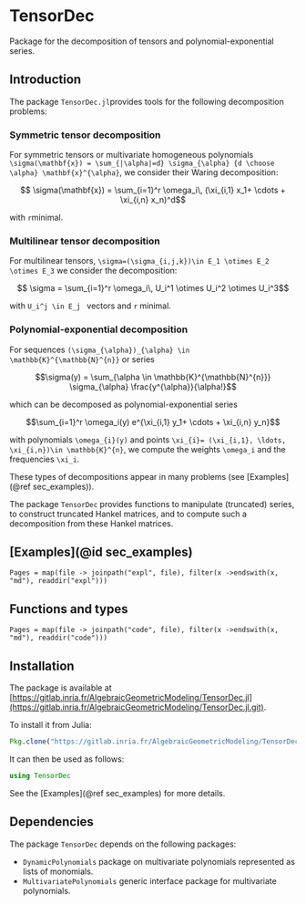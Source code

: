 # TensorDec

Package for the decomposition of tensors and polynomial-exponential series.

## Introduction

The package `TensorDec.jl`provides tools for the following decomposition problems:

### Symmetric tensor decomposition
For symmetric tensors or multivariate homogeneous polynomials ``\sigma(\mathbf{x}) = \sum_{|\alpha|=d} \sigma_{\alpha} {d \choose \alpha} \mathbf{x}^{\alpha}``, we consider their Waring decomposition:
```math
    \sigma(\mathbf{x}) = \sum_{i=1}^r \omega_i\, (\xi_{i,1} x_1+ \cdots + \xi_{i,n} x_n)^d
```
with `r`minimal.
    
### Multilinear tensor decomposition    
For multilinear tensors, ``\sigma=(\sigma_{i,j,k})\in E_1 \otimes E_2 \otimes E_3``
we consider the decomposition:
```math
    \sigma = \sum_{i=1}^r \omega_i\, U_i^1 \otimes U_i^2 \otimes U_i^3
```    
with ``U_i^j \in E_j `` vectors and `r` minimal.

    
### Polynomial-exponential decomposition        
For sequences ``(\sigma_{\alpha})_{\alpha} \in \mathbb{K}^{\mathbb{N}^{n}}`` or series 
```math
\sigma(y) = \sum_{\alpha \in \mathbb{K}^{\mathbb{N}^{n}}} \sigma_{\alpha} \frac{y^{\alpha}}{\alpha!}
```
which can be decomposed as polynomial-exponential series 
```math
\sum_{i=1}^r \omega_i(y) e^{\xi_{i,1} y_1+ \cdots + \xi_{i,n} y_n}
```
with polynomials ``\omega_{i}(y)`` and points ``\xi_{i}= (\xi_{i,1}, \ldots, \xi_{i,n})\in \mathbb{K}^{n}``, we compute the weights ``\omega_i`` and the frequencies ``\xi_i``.


These types of decompositions appear in many problems (see [Examples](@ref sec_examples)). 

The package `TensorDec` provides functions to manipulate (truncated) series, to construct truncated Hankel matrices, and to compute such a decomposition from these Hankel matrices.

## [Examples](@id sec_examples)

```@contents
Pages = map(file -> joinpath("expl", file), filter(x ->endswith(x, "md"), readdir("expl")))
```


## Functions and types

```@contents
Pages = map(file -> joinpath("code", file), filter(x ->endswith(x, "md"), readdir("code"))) 
```

## Installation

The package is available at [https://gitlab.inria.fr/AlgebraicGeometricModeling/TensorDec.jl](https://gitlab.inria.fr/AlgebraicGeometricModeling/TensorDec.jl.git).


To install it from Julia:
```julia
Pkg.clone("https://gitlab.inria.fr/AlgebraicGeometricModeling/TensorDec.jl.git")
```
It can then be used as follows:
```julia
using TensorDec
```
See the [Examples](@ref sec_examples) for more details.


## Dependencies

The package `TensorDec` depends on the following packages:

- `DynamicPolynomials` package on multivariate polynomials represented as lists of monomials.
- `MultivariatePolynomials` generic interface package for multivariate polynomials.

        
